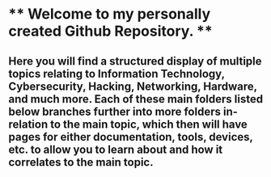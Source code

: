 
# ** Welcome to my personally created Github Repository. **
## Here you will find a structured display of multiple topics relating to Information Technology, Cybersecurity, Hacking, Networking, Hardware, and much more. Each of these main folders listed below branches further into more folders in-relation to the main topic, which then will have pages for either documentation, tools, devices, etc. to allow you to learn about and how it correlates to the main topic. 
